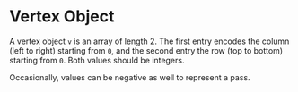 # Vertex Object

A vertex object `v` is an array of length 2. The first entry encodes the column (left to right) starting from `0`, and the second entry the row (top to bottom) starting from `0`. Both values should be integers.

Occasionally, values can be negative as well to represent a pass.
